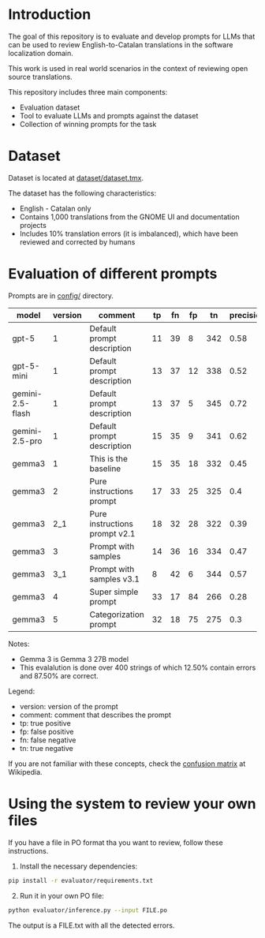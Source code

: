 # Introduction

The goal of this repository is to evaluate and develop prompts for LLMs that can be used to review English-to-Catalan translations in the software localization domain.

This work is used in real world scenarios in the context of reviewing open source translations.

This repository includes three main components:

- Evaluation dataset
- Tool to evaluate LLMs and prompts against the dataset
- Collection of winning prompts for the task

# Dataset

Dataset is located at [dataset/dataset.tmx](dataset/dataset.tmx).

The dataset has the following characteristics:
- English - Catalan only
- Contains 1,000 translations from the GNOME UI and documentation projects
- Includes 10% translation errors (it is imbalanced), which have been reviewed and corrected by humans

# Evaluation of different prompts

Prompts are in [config/](config/) directory.

| model | version | comment | tp | fn | fp | tn | precision | recall | f1 | time |
| --- | --- | --- | --- | --- | --- | --- | --- | --- | --- | --- |
| gpt-5 | 1 | Default prompt description | 11 | 39 | 8 | 342 | 0.58 | 0.22 | 0.32 | 1293 |
| gpt-5-mini | 1 | Default prompt description | 13 | 37 | 12 | 338 | 0.52 | 0.26 | 0.35 | 1456 |
| gemini-2.5-flash | 1 | Default prompt description | 13 | 37 | 5 | 345 | 0.72 | 0.26 | 0.38 | 840 |
| gemini-2.5-pro | 1 | Default prompt description | 15 | 35 | 9 | 341 | 0.62 | 0.3 | 0.41 | 2971 |
| gemma3 | 1 | This is the baseline | 15 | 35 | 18 | 332 | 0.45 | 0.3 | 0.36 | 1267 |
| gemma3 | 2 | Pure instructions prompt | 17 | 33 | 25 | 325 | 0.4 | 0.34 | 0.37 | 1296 |
| gemma3 | 2_1 | Pure instructions prompt v2.1 | 18 | 32 | 28 | 322 | 0.39 | 0.36 | 0.37 | 1236 |
| gemma3 | 3 | Prompt with samples | 14 | 36 | 16 | 334 | 0.47 | 0.28 | 0.35 | 1314 |
| gemma3 | 3_1 | Prompt with samples v3.1 | 8 | 42 | 6 | 344 | 0.57 | 0.16 | 0.25 | 911 |
| gemma3 | 4 | Super simple prompt | 33 | 17 | 84 | 266 | 0.28 | 0.66 | 0.4 | 3716 |
| gemma3 | 5 | Categorization prompt | 32 | 18 | 75 | 275 | 0.3 | 0.64 | 0.41 | 1776 |

Notes:
- Gemma 3 is Gemma 3 27B model
- This evalalution is done over 400 strings of which 12.50% contain errors and 87.50% are correct.

Legend:
- version: version of the prompt
- comment: comment that describes the prompt
- tp: true positive
- fp: false positive
- fn: false negative
- tn: true negative

If you are not familiar with these concepts, check the [confusion matrix](https://en.wikipedia.org/wiki/Confusion_matrix) at Wikipedia.

# Using the system to review your own files

If you have a file in PO format tha you want to review, follow these instructions.

1. Install the necessary dependencies:

```sh
pip install -r evaluator/requirements.txt
```

2. Run it in your own PO file:

```sh
python evaluator/inference.py --input FILE.po
```

The output is a FILE.txt with all the detected errors.


